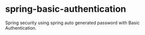 # spring-basic-authentication
Spring security using spring auto generated password with Basic Authentication.
